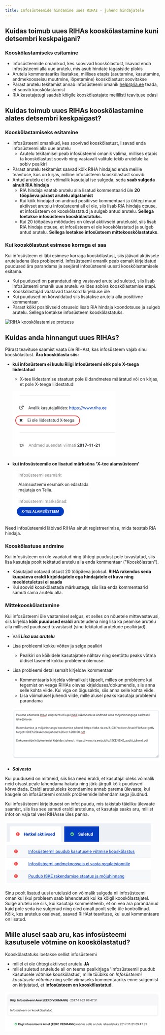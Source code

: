 ```yaml
---
title: Infosüsteemide hindamine uues RIHAs - juhend hindajatele
---
```


## Kuidas toimub uues RIHAs kooskõlastamine kuni detsembri keskpaigani?

### Kooskõlastamiseks esitamine
- Infosüsteemide omanikud, kes soovivad kooskõlastust, lisavad enda infosüsteemi alla uue arutelu, mis asub hindate tagasiside plokis
- Arutelu kommentaariks lisatakse, millises etapis (asutamine, kasutamine, andmekoosseisu muutmine, lõpetamine) kooskõlastust soovitakse
- Pärast arutelu tekitamist annab infosüsteemi omanik help@ria.ee teada, et soovib kooskõlastamist
- RIA kasutajatugi saadab kõigile kooskõlastajate meililisti teavituse edasi

## Kuidas toimub uues RIHAs kooskõlastamine alates detsembri keskpaigast?

### Kooskõlastamiseks esitamine
- Infosüsteemi omanikud, kes soovivad kooskõlastust, lisavad enda infosüsteemi alla uue arutelu
  - Arutelu tekitamisel peab infosüsteemi omanik valima, millises etapis ta kooskõlastust soovib ning vastavalt valitule tekib arutelule ka sobiv pealkiri
- Pärast arutelu tekitamist saavad kõik RIHA hindajad enda meilile teavituse, kus on kirjas, milline infosüsteem kooskõlastust soovib
- Antud arutelu ei ole võimalik kasutajal ise sulgeda, seda **saab sulgeda ainult RIA hindaja**
  - RIA hindaja vaatab arutelu alla lisatud kommentaarid üle **20 tööpäeva pärast arutelu algatamist**
  - Kui kõik hindajad on andnud positiivse kommentaari ja ühtegi muud aktiivset arutelu infosüsteemi all ei ole, siis lisab RIA hindaja otsuse, et infosüsteem on kooskõlastatud ja sulgeb antud arutelu. **Sellega loetakse infosüsteem kooskõlastatuks.**
  - Kui 20 tööpäeva möödudes on üleval aktiivseid arutelusid, siis lisab RIA hindaja otsuse, et infosüsteem ei ole kooskõlastatud ja sulgeb antud arutelu. **Sellega loetakse infosüsteem mittekooskõlastatuks.**

### Kui kooskõlastust esimese korraga ei saa
Kui infosüsteem ei läbi esimese korraga kooskõlastust, siis jäävad aktiivsete aruteludena üles probleemid. Infosüsteemi omanik peab esmalt kirjeldatud puudused ära parandama ja seejärel infosüsteemi uuesti kooskõlastamisele esitama.
- Kui puudused on parandatud ning vastavad arutelud suletud, siis lisab infosüsteemi omanik uue arutelu valides sobiva kooskõlastamise etapi.
- Kooskõlastajad vaatavad taaskord kirjelduse üle
- Kui puudused on kõrvaldatud siis lisatakse arutelu alla positiivne kommentaar.
- Pärast kõiki positiivseid otsuseid lisab RIA hindaja koondotsuse ja sulgeb arutelu. Sellega loetakse infosüsteem kooskõlastatuks.

![RIHA kooskõlastamise protsess](assets/images/data/RIHAs-kooskõlastamine.png "RIHAs kooskõlastamine")

## Kuidas anda hinnangut uues RIHAs?

Pärast teavituse saamist vaata üle RIHAst, kas infosüsteem vajab sinu kooskõlastust.
**Ära kooskõlasta siis:**
- **kui infosüsteem ei kuulu Riigi Infosüsteemi ehk pole X-teega liidestatud**
  - X-tee liidestamise staatust pole üldandmetes määratud või on kirjas, et pole X-teega liidestatud  

  ![X-teega liidestamata](assets/images/data/not-x-tee.png "Riigi infosüsteemi mitte kuuluv süsteem")

- **kui infosüsteemile on lisatud märksõna 'X-tee alamsüsteem'**

  ![X-tee alamsüsteem](assets/images/data/subsystem.png "X-tee alamsüsteem")

Need infosüsteemid läbivad RIHAs ainult registreerimise, mida teostab RIA hindaja.


### Kooskõlastuse andmine

Kui infosüsteem on üle vaadatud ning ühtegi puudust pole tuvastatud, siis lisa kasutaja poolt tekitatud arutelu alla enda kommentaar ("Kooskõlastan").
- Kasutajad ootavad otsust 20 tööpäeva jooksul. **RIHA rakendus seda kuupäeva eraldi kirjeldajatele ega hindajatele ei kuva ning meeldetuletusi ei saada**
- Kui soovid kooskõlastada märkustega, siis lisa enda kommentaarid samuti sama arutelu alla.

### Mittekooskõlastamine

Kui infosüsteemi üle vaatamisel selgus, et selles on nõuetele mittevastavusi, siis kirjelda **kõik puudused eraldi** aruteludena ning lisa ka peamise arutelu alla millised puudused tuvastasid (sinu tekitatud arutelude pealkirjad).

- Vali _**Lisa uus arutelu**_
- Lisa probleemi kokku võttev ja selge pealkiri
  - Pealkiri on kõikidele kasutajatele nähtav ning seetõttu peaks võtma üldisel tasemel kokku probleemi olemuse.
- Lisa probleemi detailsemalt kirjeldav kommentaar
  - Kommentaaris kirjelda võimalikult täpselt, milles on probleem: kui tegemist on veaga RIHAs olevas kirjelduses/dokumendis, siis anna selle kohta viide. Kui viga on õigusaktis, siis anna selle kohta viide.
  - Lisa võimalusel juhendi viide, mille alusel peaks kasutaja probleemi parandama

  ![Arutelu lisamine](assets/images/data/new-issue.png "Uue arutelu lisamine")

- _**Salvesta**_



Kui puuduseid on mitmeid, siis lisa need eraldi, et kasutajal oleks võimalik neid otsast peale lahendama hakata ning järk-järgult kõik puudused kõrvaldada.
Eraldi aruteludeks koondamine annab parema ülevaate, kui kaugele on infosüsteemi omanik probleemide lahendamisega jõudnud.

Kui infosüsteemi kirjeldusest on infot puudu, mis takistab täieliku ülevaate saamist, siis lisa see samuti eraldi aruteluna, et kasutaja saaks aru, millist infot on vaja tal veel RIHAsse üles panna.

![Hindajate tagasiside koondvaade](assets/images/data/issues-list.png "Hindajate tagasiside koondvaade")

Sinu poolt lisatud uusi arutelusid on võimalik sulgeda nii infosüsteemi omanikul (kui probleem saab lahendatud) kui ka kõigil kooskõlastajatel.
Sulge arutelu ise siis, kui kasutaja kommenteerib, et on vea ära parandanud kuid pole seda ise sulgenud ning oled omalt poolt selle üle kontrollinud.
Kõik, kes arutelus osalevad, saavad RIHAst teavituse, kui uusi kommentaare on lisatud.


## Mille alusel saab aru, kas infosüsteemi kasutusele võtmine on kooskõlastatud?

Kooskõlastatuks loetakse sellist infosüsteemi

- millel ei ole ühtegi aktiivset arutelu **JA**
- millel suletud arutelude all on teema pealkirjaga 'Infosüsteemil puudub kasutusele võtmise kooskõlastus', mille tüübiks on _Infosüsteemi kasutusele võtmine_ ning selle viimaseks kommentaariks enne sulgemist on kirjutatud, et **infosüsteem on kooskõlastatud**.

![Kooskõlastamise koondotsus](assets/images/data/approved-system.png "Kooskõlastamise koondotsus")
